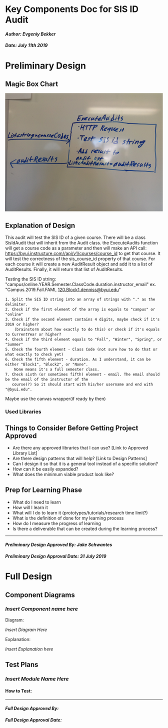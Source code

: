 # Key Components Doc for SIS ID Audit
#### *Author: Evgeniy Bekker*
#### *Date: July 11th 2019*

# Preliminary Design

## Magic Box Chart

![Start Date Audit Key Components](images/magic-box.jpg)

<!-- Think through the process as much as makes sense, and then create a magic box chart with the whiteboard and place it here. -->

## Explanation of Design
<!-- Add explanation of the Magic Boxes image above. Answers to the prompts below may also be appropriate to include here. -->

This audit will test the SIS ID of a given course. There will be a class SisIdAudit that will inherit from the Audit class.
the ExecuteAudits function will get a course code as a parameter and then will make an API call: https://byui.instructure.com//api/v1/courses/course_id to get
that course. It will test the correctness of the sis_course_id property of that course. For each course it will create a new AuditResult object and add it to a list of AuditResults. Finally, it will return that list of AuditResults.

Testing the SIS ID string:
    "campus/online.YEAR.Semester.ClassCode.duration.instructor_email" 
    ex. "Campus.2019.Fall.FAML 120.Block1.denniss@byui.edu"

    1. Split the SIS ID string into an array of strings with "." as the delimiter.
    2. Check if the first element of the array is equals to "campus" or "online"
    3. Check if the second element contains 4 digits, maybe check if it's 2019 or higher? 
        (brainstorm about how exactly to do this) or check if it's equals to CurrentYear or higher?
    4. Check if the third element equals to "Fall", "Winter", "Spring", or "Summer"
    5. Check the fourth element - Class Code (not sure how to do that or what exactly to check yet)
    6. Check the fifth element - duration. As I understand, it can be either "Block1", "Block2", or "None".
        None means it's a full semester class. 
    7. Check sixth (or sometimes fifth) element - email. The email should be the email of the instructor of the
       course(?) So it should start with his/her username and end with "@byui.edu".


Maybe use the canvas wrapper(if ready by then)


### Used Libraries

## Things to Consider Before Getting Project Approved
- Are there any approved libraries that I can use? [Link to Approved Library List]
- Are there design patterns that will help?  [Link to Design Patterns]
- Can I design it so that it is a general tool instead of a specific solution?
- How can it be easily expanded?
- What does the minimum viable product look like?

## Prep for Learning Phase
- What do I need to learn
- How will I learn it
- What will I do to learn it (prototypes/tutorials/research time limit?)
- What is the definition of done for my learning process
- How do I measure the progress of learning
- Is there a deliverable that can be created during the learning process?

-----

#### *Preliminary Design Approved By: Jake Schwantes* 
#### *Preliminary Design Approval Date: 31 July 2019*

# Full Design

## Component Diagrams
<!-- Diagrams and companion explanations for all Key Components.
These would include information about inputs, outputs, and what a function does for every major function. -->

<!-- For each component, the following template will be followed: (In other words, the template below will repeat for each component)-->

### *Insert Component name here*

Diagram:

*Insert Diagram Here*

Explanation:

*Insert Explanation here*

<!-- For a future release:
## Test Plans
For each major function the test plan template will be as follows (in other words the template below will repeat for each test) 
### *Insert name of component here (e.g. convertIdToCourseObject function)*
#### Test 1: *Insert Test name here*
Summary: 
 *Insert Test Summary Here*
 Type: *Insert Type here (Unit Test, Manual Test, Selenium/Puppeteer test (Overkill?))* 
Procedure:
1. *Insert Steps here*
1. *and here*
1. *and here*
Expected Outcome:
*Insert Expected Outcome here*
-->

## Test Plans

### *Insert Module Name Here*
#### How to Test:





-----

#### *Full Design Approved By:* 
#### *Full Design Approval Date:*


<!-- Diagram Types:
 - Data Flow (I think this will be the most popular)
 - Structure Charts (This is really good for showing input and output of every function)
 - UML Class Diagram (a must for object oriented projects) -->


